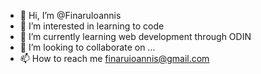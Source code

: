 - 👋 Hi, I’m @FinaruIoannis
- 👀 I’m interested in learning to code
- 🌱 I’m currently learning web development through ODIN
- 💞️ I’m looking to collaborate on ...
- 📫 How to reach me finaruioannis@gmail.com

<!---
FinaruIoannis/FinaruIoannis is a ✨ special ✨ repository because its `README.md` (this file) appears on your GitHub profile.
You can click the Preview link to take a look at your changes.
--->
